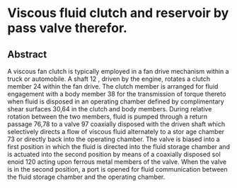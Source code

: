 # Viscous fluid clutch and reservoir by pass valve therefor.

## Abstract
A viscous fan clutch is typically employed in a fan drive mechanism within a truck or automobile. A shaft 12 , driven by the engine, rotates a clutch member 24 within the fan drive. The clutch member is arranged for fluid engagement with a body member 38 for the transmission of torque thereto when fluid is disposed in an operating chamber defined by complimentary shear surfaces 30,64 in the clutch and body members. During relative rotation between the two members, fluid is pumped through a return passage 76,78 to a valve 97 coaxially disposed with the driven shaft which selectively directs a flow of viscous fluid alternately to a stor age chamber 73 or directly back into the operating chamber. The valve is biased into a first position in which the fluid is directed into the fluid storage chamber and is actuated into the second position by means of a coaxially disposed sol enoid 120 acting upon ferrous metal members of the valve. When the valve is in the second position, a port is opened for fluid communication between the fluid storage chamber and the operating chamber.